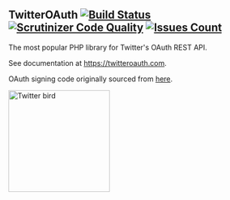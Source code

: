 <span itemprop="name">TwitterOAuth</span> [![Build Status](https://img.shields.io/travis/abraham/twitteroauth.svg)](https://travis-ci.org/abraham/twitteroauth) [![Scrutinizer Code Quality](https://scrutinizer-ci.com/g/abraham/twitteroauth/badges/quality-score.png?b=master)](https://scrutinizer-ci.com/g/abraham/twitteroauth/?branch=master) [![Issues Count](https://img.shields.io/github/issues/abraham/twitteroauth.svg)](https://github.com/abraham/twitteroauth/issues)
------------

<p itemprop="description">The most popular PHP library for Twitter's OAuth REST API.</p>

See documentation at https://twitteroauth.com.

OAuth signing code originally sourced from [here](https://code.google.com/p/oauth/).

<img src="https://raw.githubusercontent.com/abraham/twitteroauth-demo/master/images/twitter-logo-blue.png" itemprop="image" alt="Twitter bird" width="200px">
